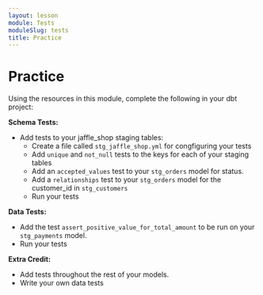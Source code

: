 ```yaml
---
layout: lesson
module: Tests
moduleSlug: tests
title: Practice
---
```


# Practice 
Using the resources in this module, complete the following in your dbt project:

**Schema Tests:**
- Add tests to your jaffle_shop staging tables:
    - Create a file called `stg_jaffle_shop.yml` for congfiguring your tests
    - Add `unique` and `not_null` tests to the keys for each of your staging tables
    - Add an `accepted_values` test to your `stg_orders` model for status.
    - Add a `relationships` test to your `stg_orders` model for the customer_id in `stg_customers`
    - Run your tests

**Data Tests:**
- Add the test `assert_positive_value_for_total_amount` to be run on your `stg_payments` model.
- Run your tests

**Extra Credit:**
- Add tests throughout the rest of your models.
- Write your own data tests
